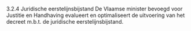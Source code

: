 3.2.4 Juridische eerstelijnsbijstand De Vlaamse minister bevoegd voor Justitie en Handhaving evalueert en optimaliseert de uitvoering van het decreet m.b.t. de juridische eerstelijnsbijstand. 